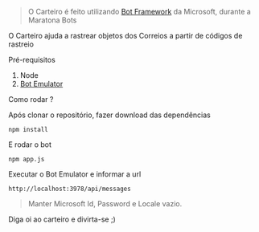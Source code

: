 > O Carteiro é feito utilizando [Bot Framework](https://docs.microsoft.com/pt-br/bot-framework/nodejs/bot-builder-nodejs-overview) da Microsoft, durante a Maratona Bots

O Carteiro ajuda a rastrear objetos dos Correios a partir de códigos de rastreio

Pré-requisitos

1. Node
2. [Bot Emulator](https://github.com/Microsoft/BotFramework-Emulator/releases)

Como rodar ?

Após clonar o repositório, fazer download das dependências

`npm install`

E rodar o bot

`npm app.js`

Executar o Bot Emulator e informar a url

`http://localhost:3978/api/messages`

>Manter Microsoft Id, Password e Locale vazio.

Diga oi ao carteiro e divirta-se ;)